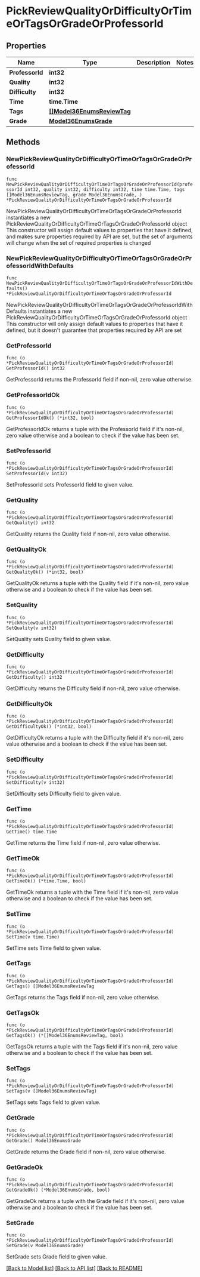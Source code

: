 # PickReviewQualityOrDifficultyOrTimeOrTagsOrGradeOrProfessorId

## Properties

Name | Type | Description | Notes
------------ | ------------- | ------------- | -------------
**ProfessorId** | **int32** |  | 
**Quality** | **int32** |  | 
**Difficulty** | **int32** |  | 
**Time** | **time.Time** |  | 
**Tags** | [**[]Model36EnumsReviewTag**](Model36EnumsReviewTag.md) |  | 
**Grade** | [**Model36EnumsGrade**](36EnumsGrade.md) |  | 

## Methods

### NewPickReviewQualityOrDifficultyOrTimeOrTagsOrGradeOrProfessorId

`func NewPickReviewQualityOrDifficultyOrTimeOrTagsOrGradeOrProfessorId(professorId int32, quality int32, difficulty int32, time time.Time, tags []Model36EnumsReviewTag, grade Model36EnumsGrade, ) *PickReviewQualityOrDifficultyOrTimeOrTagsOrGradeOrProfessorId`

NewPickReviewQualityOrDifficultyOrTimeOrTagsOrGradeOrProfessorId instantiates a new PickReviewQualityOrDifficultyOrTimeOrTagsOrGradeOrProfessorId object
This constructor will assign default values to properties that have it defined,
and makes sure properties required by API are set, but the set of arguments
will change when the set of required properties is changed

### NewPickReviewQualityOrDifficultyOrTimeOrTagsOrGradeOrProfessorIdWithDefaults

`func NewPickReviewQualityOrDifficultyOrTimeOrTagsOrGradeOrProfessorIdWithDefaults() *PickReviewQualityOrDifficultyOrTimeOrTagsOrGradeOrProfessorId`

NewPickReviewQualityOrDifficultyOrTimeOrTagsOrGradeOrProfessorIdWithDefaults instantiates a new PickReviewQualityOrDifficultyOrTimeOrTagsOrGradeOrProfessorId object
This constructor will only assign default values to properties that have it defined,
but it doesn't guarantee that properties required by API are set

### GetProfessorId

`func (o *PickReviewQualityOrDifficultyOrTimeOrTagsOrGradeOrProfessorId) GetProfessorId() int32`

GetProfessorId returns the ProfessorId field if non-nil, zero value otherwise.

### GetProfessorIdOk

`func (o *PickReviewQualityOrDifficultyOrTimeOrTagsOrGradeOrProfessorId) GetProfessorIdOk() (*int32, bool)`

GetProfessorIdOk returns a tuple with the ProfessorId field if it's non-nil, zero value otherwise
and a boolean to check if the value has been set.

### SetProfessorId

`func (o *PickReviewQualityOrDifficultyOrTimeOrTagsOrGradeOrProfessorId) SetProfessorId(v int32)`

SetProfessorId sets ProfessorId field to given value.


### GetQuality

`func (o *PickReviewQualityOrDifficultyOrTimeOrTagsOrGradeOrProfessorId) GetQuality() int32`

GetQuality returns the Quality field if non-nil, zero value otherwise.

### GetQualityOk

`func (o *PickReviewQualityOrDifficultyOrTimeOrTagsOrGradeOrProfessorId) GetQualityOk() (*int32, bool)`

GetQualityOk returns a tuple with the Quality field if it's non-nil, zero value otherwise
and a boolean to check if the value has been set.

### SetQuality

`func (o *PickReviewQualityOrDifficultyOrTimeOrTagsOrGradeOrProfessorId) SetQuality(v int32)`

SetQuality sets Quality field to given value.


### GetDifficulty

`func (o *PickReviewQualityOrDifficultyOrTimeOrTagsOrGradeOrProfessorId) GetDifficulty() int32`

GetDifficulty returns the Difficulty field if non-nil, zero value otherwise.

### GetDifficultyOk

`func (o *PickReviewQualityOrDifficultyOrTimeOrTagsOrGradeOrProfessorId) GetDifficultyOk() (*int32, bool)`

GetDifficultyOk returns a tuple with the Difficulty field if it's non-nil, zero value otherwise
and a boolean to check if the value has been set.

### SetDifficulty

`func (o *PickReviewQualityOrDifficultyOrTimeOrTagsOrGradeOrProfessorId) SetDifficulty(v int32)`

SetDifficulty sets Difficulty field to given value.


### GetTime

`func (o *PickReviewQualityOrDifficultyOrTimeOrTagsOrGradeOrProfessorId) GetTime() time.Time`

GetTime returns the Time field if non-nil, zero value otherwise.

### GetTimeOk

`func (o *PickReviewQualityOrDifficultyOrTimeOrTagsOrGradeOrProfessorId) GetTimeOk() (*time.Time, bool)`

GetTimeOk returns a tuple with the Time field if it's non-nil, zero value otherwise
and a boolean to check if the value has been set.

### SetTime

`func (o *PickReviewQualityOrDifficultyOrTimeOrTagsOrGradeOrProfessorId) SetTime(v time.Time)`

SetTime sets Time field to given value.


### GetTags

`func (o *PickReviewQualityOrDifficultyOrTimeOrTagsOrGradeOrProfessorId) GetTags() []Model36EnumsReviewTag`

GetTags returns the Tags field if non-nil, zero value otherwise.

### GetTagsOk

`func (o *PickReviewQualityOrDifficultyOrTimeOrTagsOrGradeOrProfessorId) GetTagsOk() (*[]Model36EnumsReviewTag, bool)`

GetTagsOk returns a tuple with the Tags field if it's non-nil, zero value otherwise
and a boolean to check if the value has been set.

### SetTags

`func (o *PickReviewQualityOrDifficultyOrTimeOrTagsOrGradeOrProfessorId) SetTags(v []Model36EnumsReviewTag)`

SetTags sets Tags field to given value.


### GetGrade

`func (o *PickReviewQualityOrDifficultyOrTimeOrTagsOrGradeOrProfessorId) GetGrade() Model36EnumsGrade`

GetGrade returns the Grade field if non-nil, zero value otherwise.

### GetGradeOk

`func (o *PickReviewQualityOrDifficultyOrTimeOrTagsOrGradeOrProfessorId) GetGradeOk() (*Model36EnumsGrade, bool)`

GetGradeOk returns a tuple with the Grade field if it's non-nil, zero value otherwise
and a boolean to check if the value has been set.

### SetGrade

`func (o *PickReviewQualityOrDifficultyOrTimeOrTagsOrGradeOrProfessorId) SetGrade(v Model36EnumsGrade)`

SetGrade sets Grade field to given value.



[[Back to Model list]](../README.md#documentation-for-models) [[Back to API list]](../README.md#documentation-for-api-endpoints) [[Back to README]](../README.md)



